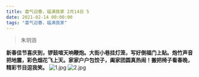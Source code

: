```yaml
---
title: 喜气迎春，福满我家 2月14日 5
date: 2021-02-14 00:00:00
tags: "喜气迎春，福满我家"
---
```

> 朱玥涵

**新春佳节喜庆到，锣鼓喧天响鞭炮。大街小巷挂灯笼，写好倒福门上贴。炮竹声音把地震，彩色烟花飞上天。家家户户包饺子，阖家团圆真热闹！搬把椅子看春晚，精彩节目逗我笑。**
![1.jpg](https://i.loli.net/2021/02/14/bxiNlTcwLHzFGjo.jpg)
![2.jpg](https://i.loli.net/2021/02/14/F4pbroWkRSmqwxK.jpg)
